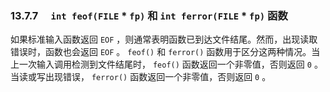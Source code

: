 ### 13.7.7　 `int feof(FILE`  * `fp)` 和 `int ferror(FILE`  * `fp)` 函数

如果标准输入函数返回 `EOF` ，则通常表明函数已到达文件结尾。然而，出现读取错误时，函数也会返回 `EOF` 。 `feof()` 和 `ferror()` 函数用于区分这两种情况。当上一次输入调用检测到文件结尾时， `feof()` 函数返回一个非零值，否则返回 `0` 。当读或写出现错误， `ferror()` 函数返回一个非零值，否则返回 `0` 。

